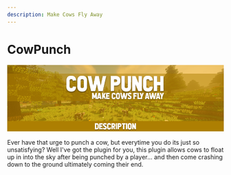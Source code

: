 ```yaml
---
description: Make Cows Fly Away
---
```


# CowPunch

![](<../../.gitbook/assets/Title (1).png>)

Ever have that urge to punch a cow, but everytime you do its just so unsatisfying? Well I've got the plugin for you, this plugin allows cows to float up in into the sky after being punched by a player... and then come crashing down to the ground ultimately coming their end.
